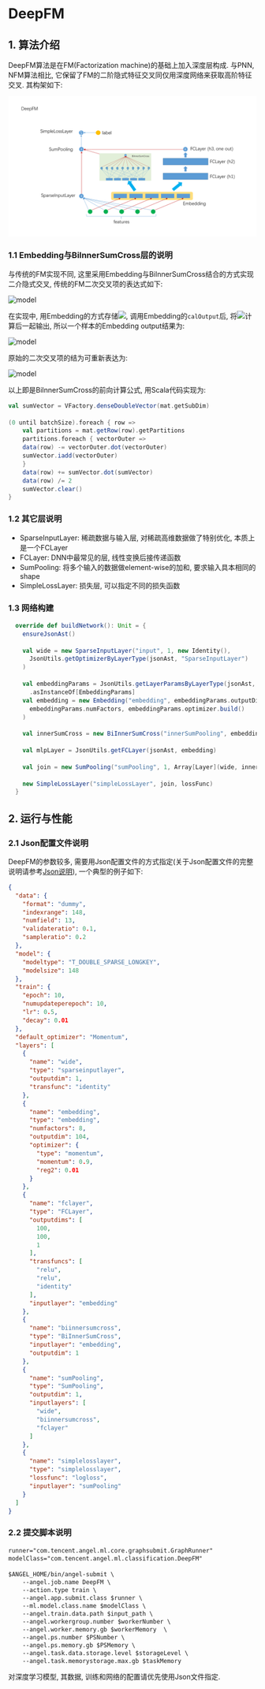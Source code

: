 # DeepFM

## 1. 算法介绍
DeepFM算法是在FM(Factorization machine)的基础上加入深度层构成. 与PNN, NFM算法相比, 它保留了FM的二阶隐式特征交叉同仅用深度网络来获取高阶特征交叉. 其构架如下:

![DeepFM](../img/DeepFM.PNG)

### 1.1 Embedding与BiInnerSumCross层的说明
与传统的FM实现不同, 这里采用Embedding与BiInnerSumCross结合的方式实现二介隐式交叉, 传统的FM二次交叉项的表达式如下:

![model](http://latex.codecogs.com/png.latex?\dpi{150}\sum_i\sum_{j=i+1}\bold{v}_i^T\bold{v}_jx_ix_j=\frac{1}{2}\(\sum_i\sum_j(x_i\bold{v}_i)^T(x_j\bold{v}_j)-\sum_i(x_i\bold{v}_i)^T(x_i\bold{v}_i)\))

在实现中, 用Embedding的方式存储![](http://latex.codecogs.com/png.latex?\bold{v}_i), 调用Embedding的`calOutput`后, 将![](http://latex.codecogs.com/png.latex?x_i\bold{v}_i)计算后一起输出, 所以一个样本的Embedding output结果为:

![model](http://latex.codecogs.com/png.latex?\dpi{150}(x_1\bold{v}_1,x_2\bold{v}_2,x_3\bold{v}_3,\cdots,x_k\bold{v}_k)=(\bold{u}_1,\bold{u}_2,\bold{u}_3,\cdots,\bold{u}_k))

原始的二次交叉项的结为可重新表达为:

![model](http://latex.codecogs.com/png.latex?\dpi{150}\sum_i\sum_{j=i+1}\bold{v}_i^T\bold{v}_jx_ix_j=\frac{1}{2}\((\sum_i\bold{u}_i)^T(\sum_j\bold{u}_j)-\sum_i\bold{u}_i^T\bold{u}_i\))

以上即是BiInnerSumCross的前向计算公式, 用Scala代码实现为:
```scala
val sumVector = VFactory.denseDoubleVector(mat.getSubDim)

(0 until batchSize).foreach { row =>
    val partitions = mat.getRow(row).getPartitions
    partitions.foreach { vectorOuter =>
    data(row) -= vectorOuter.dot(vectorOuter)
    sumVector.iadd(vectorOuter)
    }
    data(row) += sumVector.dot(sumVector)
    data(row) /= 2
    sumVector.clear()
}
```

### 1.2 其它层说明
- SparseInputLayer: 稀疏数据与输入层, 对稀疏高维数据做了特别优化, 本质上是一个FCLayer
- FCLayer: DNN中最常见的层, 线性变换后接传递函数
- SumPooling: 将多个输入的数据做element-wise的加和, 要求输入具本相同的shape
- SimpleLossLayer: 损失层, 可以指定不同的损失函数

### 1.3 网络构建
```scala
  override def buildNetwork(): Unit = {
    ensureJsonAst()

    val wide = new SparseInputLayer("input", 1, new Identity(),
      JsonUtils.getOptimizerByLayerType(jsonAst, "SparseInputLayer")
    )

    val embeddingParams = JsonUtils.getLayerParamsByLayerType(jsonAst, "Embedding")
      .asInstanceOf[EmbeddingParams]
    val embedding = new Embedding("embedding", embeddingParams.outputDim,
      embeddingParams.numFactors, embeddingParams.optimizer.build()
    )

    val innerSumCross = new BiInnerSumCross("innerSumPooling", embedding)

    val mlpLayer = JsonUtils.getFCLayer(jsonAst, embedding)

    val join = new SumPooling("sumPooling", 1, Array[Layer](wide, innerSumCross, mlpLayer))

    new SimpleLossLayer("simpleLossLayer", join, lossFunc)
  }
```

## 2. 运行与性能
### 2.1 Json配置文件说明
DeepFM的参数较多, 需要用Json配置文件的方式指定(关于Json配置文件的完整说明请参考[Json说明]()), 一个典型的例子如下:
```json
{
  "data": {
    "format": "dummy",
    "indexrange": 148,
    "numfield": 13,
    "validateratio": 0.1,
    "sampleratio": 0.2
  },
  "model": {
    "modeltype": "T_DOUBLE_SPARSE_LONGKEY",
    "modelsize": 148
  },
  "train": {
    "epoch": 10,
    "numupdateperepoch": 10,
    "lr": 0.5,
    "decay": 0.01
  },
  "default_optimizer": "Momentum",
  "layers": [
    {
      "name": "wide",
      "type": "sparseinputlayer",
      "outputdim": 1,
      "transfunc": "identity"
    },
    {
      "name": "embedding",
      "type": "embedding",
      "numfactors": 8,
      "outputdim": 104,
      "optimizer": {
        "type": "momentum",
        "momentum": 0.9,
        "reg2": 0.01
      }
    },
    {
      "name": "fclayer",
      "type": "FCLayer",
      "outputdims": [
        100,
        100,
        1
      ],
      "transfuncs": [
        "relu",
        "relu",
        "identity"
      ],
      "inputlayer": "embedding"
    },
    {
      "name": "biinnersumcross",
      "type": "BiInnerSumCross",
      "inputlayer": "embedding",
      "outputdim": 1
    },
    {
      "name": "sumPooling",
      "type": "SumPooling",
      "outputdim": 1,
      "inputlayers": [
        "wide",
        "biinnersumcross",
        "fclayer"
      ]
    },
    {
      "name": "simplelosslayer",
      "type": "simplelosslayer",
      "lossfunc": "logloss",
      "inputlayer": "sumPooling"
    }
  ]
}
```

### 2.2 提交脚本说明
```shell
runner="com.tencent.angel.ml.core.graphsubmit.GraphRunner"
modelClass="com.tencent.angel.ml.classification.DeepFM"

$ANGEL_HOME/bin/angel-submit \
    --angel.job.name DeepFM \
    --action.type train \
    --angel.app.submit.class $runner \
    --ml.model.class.name $modelClass \
    --angel.train.data.path $input_path \
    --angel.workergroup.number $workerNumber \
    --angel.worker.memory.gb $workerMemory  \
    --angel.ps.number $PSNumber \
    --angel.ps.memory.gb $PSMemory \  
    --angel.task.data.storage.level $storageLevel \
    --angel.task.memorystorage.max.gb $taskMemory
```

对深度学习模型, 其数据, 训练和网络的配置请优先使用Json文件指定.


